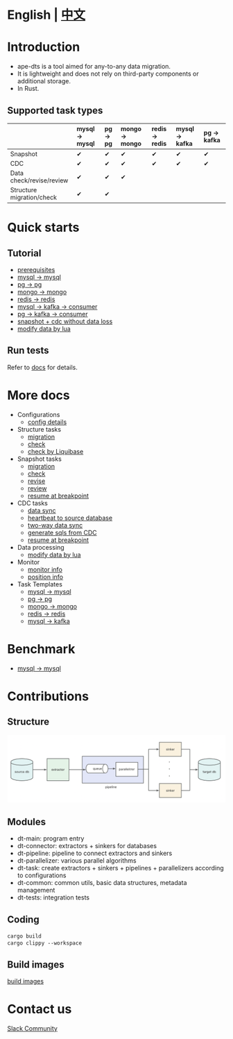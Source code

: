 
# English | [中文](README_ZH.md)

# Introduction

- ape-dts is a tool aimed for any-to-any data migration.
- It is lightweight and does not rely on third-party components or additional storage.
- In Rust.


## Supported task types
|  | mysql -> mysql | pg -> pg | mongo -> mongo | redis -> redis | mysql -> kafka | pg -> kafka|
| :-------- | :-------- | :-------- | :-------- | :-------- | :-------- | :-------- |
| Snapshot | &#10004; | &#10004; | &#10004; | &#10004; | &#10004; | &#10004; |
| CDC | &#10004; | &#10004; | &#10004; | &#10004; | &#10004; | &#10004; |
| Data check/revise/review | &#10004; | &#10004; | &#10004; | | | |
| Structure migration/check | &#10004; | &#10004; | | | |


# Quick starts

## Tutorial
- [prerequisites](./docs/en/tutorial/prerequisites.md)
- [mysql -> mysql](./docs/en/tutorial/mysql_to_mysql.md)
- [pg -> pg](./docs/en/tutorial/pg_to_pg.md)
- [mongo -> mongo](./docs/en/tutorial/mongo_to_mongo.md)
- [redis -> redis](./docs/en/tutorial/redis_to_redis.md)
- [mysql -> kafka -> consumer](./docs/en/tutorial/mysql_to_kafka_consumer.md)
- [pg -> kafka -> consumer](./docs/en/tutorial/pg_to_kafka_consumer.md)
- [snapshot + cdc without data loss](./docs/en/tutorial/snapshot_and_cdc_without_data_loss.md)
- [modify data by lua](./docs/en/tutorial/etl_by_lua.md)

## Run tests

Refer to [docs](./dt-tests/README.md) for details.

# More docs
- Configurations
    - [config details](./docs/en/config.md)
- Structure tasks
    - [migration](./docs/en/structure/migration.md)
    - [check](./docs/en/structure/check.md)
    - [check by Liquibase](./docs/en/structure/check_by_liquibase.md)
- Snapshot tasks
    - [migration](./docs/en/snapshot/migration.md)
    - [check](./docs/en/snapshot/check.md)
    - [revise](./docs/en/snapshot/revise.md)
    - [review](./docs/en/snapshot/review.md)
    - [resume at breakpoint](./docs/en/snapshot/resume.md)
- CDC tasks
    - [data sync](./docs/en/cdc/sync.md)
    - [heartbeat to source database](./docs/en/cdc/heartbeat.md)
    - [two-way data sync](./docs/en/cdc/two_way.md)  
    - [generate sqls from CDC](./docs/en/cdc/to_sql.md)
    - [resume at breakpoint](./docs/en/cdc/resume.md)
- Data processing
    - [modify data by lua](./docs/en/etl/lua.md)
- Monitor
    - [monitor info](./docs/en/monitor.md)
    - [position info](./docs/en/position.md)
- Task Templates
    - [mysql -> mysql](./docs/templates/mysql_to_mysql.md)
    - [pg -> pg](./docs/templates/pg_to_pg.md)
    - [mongo -> mongo](./docs/templates/mongo_to_mongo.md)
    - [redis -> redis](./docs/templates/redis_to_redis.md)
    - [mysql -> kafka](./docs/templates/mysql_to_kafka.md)

# Benchmark
- [mysql -> mysql](./docs/en/benchmark.md)

# Contributions

## Structure

![Structure](docs/img/structure.png)

## Modules
- dt-main: program entry
- dt-connector: extractors + sinkers for databases
- dt-pipeline: pipeline to connect extractors and sinkers
- dt-parallelizer: various parallel algorithms
- dt-task: create extractors + sinkers + pipelines + parallelizers according to configurations
- dt-common: common utils, basic data structures, metadata management
- dt-tests: integration tests

## Coding

```
cargo build
cargo clippy --workspace
```

## Build images
[build images](./docs/en/build_images.md)

# Contact us

[Slack Community](https://join.slack.com/t/kubeblocks/shared_invite/zt-22cx2f84x-BPZvnLRqBOGdZ_XSjELh4Q)
